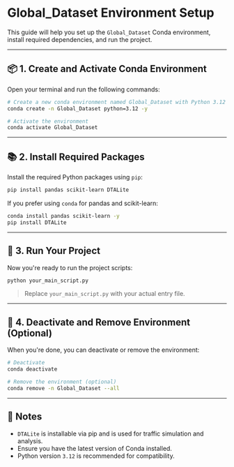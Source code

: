 # Global_Dataset Environment Setup

This guide will help you set up the `Global_Dataset` Conda environment, install required dependencies, and run the project.

---

## 📦 1. Create and Activate Conda Environment

Open your terminal and run the following commands:

```bash
# Create a new conda environment named Global_Dataset with Python 3.12
conda create -n Global_Dataset python=3.12 -y

# Activate the environment
conda activate Global_Dataset
```

---

## 📚 2. Install Required Packages

Install the required Python packages using `pip`:

```bash
pip install pandas scikit-learn DTALite
```

If you prefer using `conda` for pandas and scikit-learn:

```bash
conda install pandas scikit-learn -y
pip install DTALite
```

---

## 🚀 3. Run Your Project

Now you're ready to run the project scripts:

```bash
python your_main_script.py
```

> Replace `your_main_script.py` with your actual entry file.

---

## 🧹 4. Deactivate and Remove Environment (Optional)

When you're done, you can deactivate or remove the environment:

```bash
# Deactivate
conda deactivate

# Remove the environment (optional)
conda remove -n Global_Dataset --all
```

---

## 📎 Notes

- `DTALite` is installable via pip and is used for traffic simulation and analysis.
- Ensure you have the latest version of Conda installed.
- Python version `3.12` is recommended for compatibility.